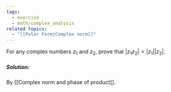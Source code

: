 ```yaml
---
tags:
  - exercise
  - math/complex_analysis
related topics:
  - "[[Polar Form|Complex norm]]"
---
```

For any complex numbers $z_1$ and $z_2$, prove that $|z_1z_2| = |z_1||z_2|$.
##### Solution:
By [[Complex norm and phase of product]].